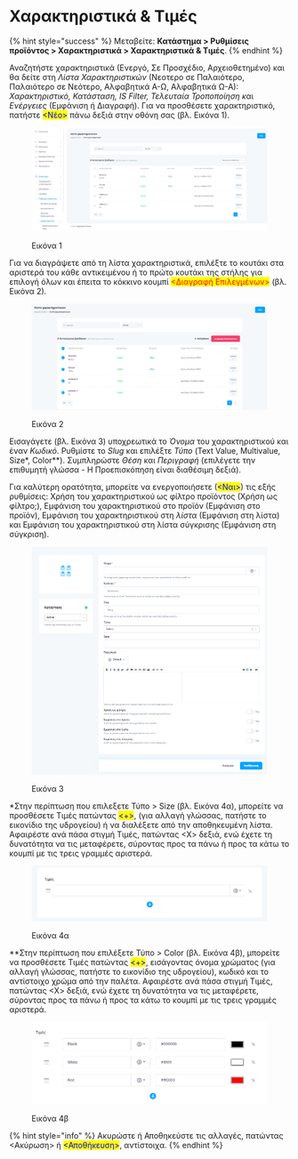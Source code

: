 # Χαρακτηριστικά & Τιμές

{% hint style="success" %}
Μεταβείτε: **Κατάστημα > Ρυθμίσεις προϊόντος > Χαρακτηριστικά > Χαρακτηριστικά & Τιμές**.
{% endhint %}

Αναζητήστε χαρακτηριστικά (Ενεργό, Σε Προσχέδιο, Αρχειοθετημένο) και θα δείτε στη _Λίστα Χαρακτηριστικών_ (Νεοτερο σε Παλαιότερο, Παλαιότερο σε Νεότερο, Αλφαβητικά Α-Ω, Αλφαβητικά Ω-Α): _Χαρακτηριστικό, Κατάσταση, IS Filter, Τελευταία Τροποποίηση &#x3BA;_&#x3B1;ι _Ενέργειες_ (Εμφάνιση ή Διαγραφή). Για να προσθέσετε χαρακτηριστικό, πατήστε <mark style="color:blue;"><Νέο></mark> πάνω δεξιά στην οθόνη σας (βλ. Εικόνα 1).

<figure><img src="../../../.gitbook/assets/ScreenHunter 668.png" alt=""><figcaption><p>Εικόνα 1</p></figcaption></figure>

Για να διαγράψετε από τη λίστα χαρακτηριστικά, επιλέξτε το κουτάκι στα αριστερά του κάθε αντικειμένου ή το πρώτο κουτάκι της στήλης για επιλογή όλων και έπειτα το κόκκινο κουμπί <mark style="color:red;"><Διαγραφή Επιλεγμένων></mark> (βλ. Εικόνα 2).

<figure><img src="../../../.gitbook/assets/ScreenHunter 693.png" alt=""><figcaption><p>Εικόνα 2</p></figcaption></figure>

Εισαγάγετε (βλ. Εικόνα 3) υποχρεωτικά το _Όνομα_ του χαρακτηριστικού και έναν _Κωδικό_. Ρυθμίστε το _Slug_ και επιλέξτε _Τύπο_ (Text Value, Multivalue, Size\*, Color\*\*). Συμπληρώστε _Θέση_ και _Περιγραφή_ (επιλέγετε την επιθυμητή γλώσσα - Η Προεπισκόπηση είναι διαθέσιμη δεξιά).

Για καλύτερη ορατότητα, μπορείτε να ενεργοποιήσετε (<mark style="color:blue;"><Ναι></mark>) τις εξής ρυθμίσεις: Χρήση του χαρακτηριστικού ως φίλτρο προϊόντος (Χρήση ως φίλτρο;), Εμφάνιση του χαρακτηριστικού στο προϊόν (Εμφάνιση στο προϊόν), Εμφάνιση του χαρακτηριστικού στη _λίστα_ (Εμφάνιση στη λίστα) και Εμφάνιση του χαρακτηριστικού στη λίστα σύγκρισης (Εμφάνιση στη σύγκριση).

<figure><img src="../../../.gitbook/assets/ScreenHunter 669.png" alt=""><figcaption><p>Εικόνα 3</p></figcaption></figure>

\*Στην περίπτωση που επιλεξετε Τύπο > Size (βλ. Εικόνα 4α), μπορείτε να προσθέσετε Τιμές πατώντας <mark style="color:blue;"><+></mark>, (για αλλαγή γλώσσας, πατήστε το εικονίδιο της υδρογείου) ή να διαλέξετε από την αποθηκευμένη λίστα. Αφαιρέστε ανά πάσα στιγμή Τιμές, πατώντας <Χ> δεξιά, ενώ έχετε τη δυνατότητα να τις μεταφέρετε, σύροντας προς τα πάνω ή προς τα κάτω το κουμπί με τις τρεις γραμμές αριστερά.

<figure><img src="../../../.gitbook/assets/ScreenHunter 77.png" alt="" width="563"><figcaption><p>Εικόνα 4α</p></figcaption></figure>

\*\*Στην περίπτωση που επιλέξετε Τύπο > Color (βλ. Εικόνα 4β), μπορείτε να προσθέσετε Τιμές πατώντας <mark style="color:blue;"><+></mark>, εισάγοντας όνομα χρώματος (για αλλαγή γλώσσας, πατήστε το εικονίδιο της υδρογείου), κωδικό και το αντίστοιχο χρώμα από την παλέτα. Αφαιρέστε ανά πάσα στιγμή Τιμές, πατώντας <Χ> δεξιά, ενώ έχετε τη δυνατότητα να τις μεταφέρετε, σύροντας προς τα πάνω ή προς τα κάτω το κουμπί με τις τρεις γραμμές αριστερά.

<figure><img src="../../../.gitbook/assets/ScreenHunter 674.png" alt="" width="563"><figcaption><p>Εικόνα 4β</p></figcaption></figure>

{% hint style="info" %}
Ακυρώστε ή Αποθηκεύστε τις αλλαγές, πατώντας <Ακύρωση> ή <mark style="color:blue;"><Αποθήκευση></mark>, αντίστοιχα.
{% endhint %}
